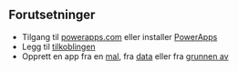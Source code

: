 ## <a name="prerequisites"></a>Forutsetninger
* Tilgang til [powerapps.com](https://web.powerapps.com) eller installer [PowerApps](http://aka.ms/powerappsinstall)
* Legg til [tilkoblingen](../maker/canvas-apps/add-manage-connections.md)
* Opprett en app fra en [mal](../maker/canvas-apps/get-started-test-drive.md), fra [data](../maker/canvas-apps/get-started-create-from-data.md) eller fra [grunnen av](../maker/canvas-apps/get-started-create-from-blank.md)
